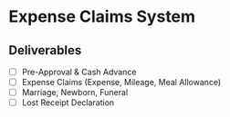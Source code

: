 # Expense Claims System

## Deliverables
- [ ] Pre-Approval & Cash Advance
- [ ] Expense Claims (Expense, Mileage, Meal Allowance)
- [ ] Marriage, Newborn, Funeral
- [ ] Lost Receipt Declaration